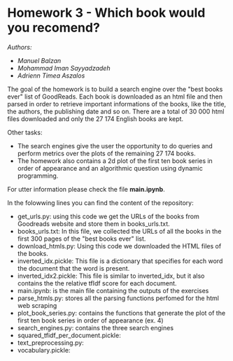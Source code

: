 # Homework 3 - Which book would you recomend?

_Authors:_
* _Manuel Balzan_
* _Mohammad Iman Sayyadzadeh_
* _Adrienn Timea Aszalos_



The goal of the homework is to build a search engine over the "best books ever" list of GoodReads. Each book is downloaded as an html file and then parsed in order to retrieve important informations of the books, like the title, the authors, the publishing date and so on. There are a total of 30 000 html files downloaded and only the 27 174 English books are kept. 

Other tasks: 
* The search engines give the user the opportunity to do queries and perform metrics over the plots of the remaining 27 174 books.
* The homework also contains a 2d plot of the first ten book series in order of appearance and an algorithmic question using dynamic programming.

For utter information please check the file **main.ipynb**.

In the folowwing lines you can find the content of the repository:
* get_urls.py: using this code we get the URLs of the books from Goodreads website and store them in books_urls.txt.
* books_urls.txt: In this file, we collected the URLs of all the books in the first 300 pages of the "best books ever" list.
* download_htmls.py: Using this code we downloaded the HTML files of the books.
* inverted_idx.pickle: This file is a dictionary that specifies for each word the document that the word is present.
* inverted_idx2.pickle: This file is similar to inverted_idx, but it also contains the the relative tfIdf score for each document.
* main.ipynb: is the main file containing the outputs of the exercises
* parse_htmls.py: stores all the parsing functions perfomed for the html web scraping 
* plot_book_series.py: contains the functions that generate the plot of the first ten book series in order of appearance (ex. 4)
* search_engines.py: contains the three search engines
* squared_tfidf_per_document.pickle: 
* text_preprocessing.py:
* vocabulary.pickle:
